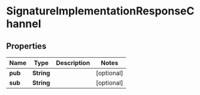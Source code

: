 

# SignatureImplementationResponseChannel

## Properties

Name | Type | Description | Notes
------------ | ------------- | ------------- | -------------
**pub** | **String** |  |  [optional]
**sub** | **String** |  |  [optional]



